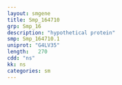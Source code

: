 ```yaml
---
layout: smgene
title: Smp_164710
grp: Smp_16
description: "hypothetical protein"
smp: Smp_164710.1
uniprot: "G4LV35"
length:   270
cdd: "ns"
kk: ns
categories: sm
---
```

